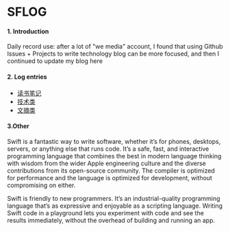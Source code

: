 # SFLOG

#### 1. Introduction
Daily record use: after a lot of "we media" account, I found that using Github Issues + Projects to write technology blog can be more focused, and then I continued to update my blog here
#### 2. Log entries
+ [读书笔记](https://github.com/PlatoJobs/SFLOG/projects/3)
+ [技术类](https://github.com/PlatoJobs/SFLOG/projects/2)
+ [文摘类](https://github.com/PlatoJobs/SFLOG/projects/1)

#### 3.Other

Swift is a fantastic way to write software, whether it’s for phones, desktops, servers, or anything else that runs code. It’s a safe, fast, and interactive programming language that combines the best in modern language thinking with wisdom from the wider Apple engineering culture and the diverse contributions from its open-source community. The compiler is optimized for performance and the language is optimized for development, without compromising on either.

Swift is friendly to new programmers. It’s an industrial-quality programming language that’s as expressive and enjoyable as a scripting language. Writing Swift code in a playground lets you experiment with code and see the results immediately, without the overhead of building and running an app.


